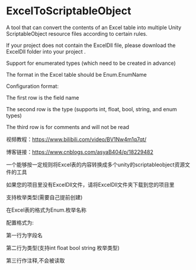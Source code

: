 # ExcelToScriptableObject
A tool that can convert the contents of an Excel table into multiple Unity ScriptableObject resource files according to certain rules.

If your project does not contain the ExcelDll file, please download the ExcelDll folder into your project .

Support for enumerated types (which need to be created in advance)

The format in the Excel table should be Enum.EnumName

Configuration format:

The first row is the field name

The second row is the type (supports int, float, bool, string, and enum types)

The third row is for comments and will not be read

视频教程：https://www.bilibili.com/video/BV1Nw4m1q7qt/

博客链接：https://www.cnblogs.com/asyaB404/p/18229482

一个能够按一定规则将Excel表的内容转换成多个unity的scriptableobject资源文件的工具

如果您的项目里没有ExcelDll文件，请将ExcelDll文件夹下载到您的项目里

支持枚举类型(需要自己提前创建)

在Excel表的格式为Enum.枚举名称

配置格式为:

第一行为字段名

第二行为类型(支持int float bool string 枚举类型)

第三行作注释,不会被读取
